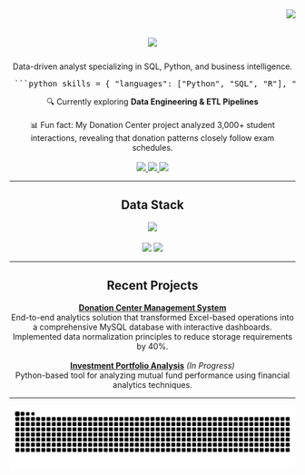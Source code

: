 <img align="right" src="https://visitor-badge.laobi.icu/badge?page_id=rodrigoseneca.rodrigoseneca" />

<h1 align="center">
  <img src="https://readme-typing-svg.herokuapp.com/?font=Fira+Code&size=32&center=true&vCenter=true&width=500&height=70&duration=4000&lines=Rodrigo+Barros;Data+Analyst" />
</h1>

<div align="center">
  <p>Data-driven analyst specializing in SQL, Python, and business intelligence.</p>
</div>

<div align="center">
  
<pre> ```python skills = { "languages": ["Python", "SQL", "R"], "bi_tools": ["PowerBI", "Looker Studio", "Tableau"], "databases": ["MySQL", "MongoDB"], "libraries": ["pandas", "numpy", "matplotlib", "seaborn"] } ``` </pre>
  
</div>

<div align="center">
  🔍 Currently exploring <b>Data Engineering & ETL Pipelines</b>
  <br><br>
  📊 Fun fact: My Donation Center project analyzed 3,000+ student interactions, revealing that donation patterns closely follow exam schedules.
</div>
<br>
<div align="center">
  <a href="mailto:rodrimurilo@outlook.com">
    <img src="https://img.shields.io/badge/Email-0078D4?style=flat-square&logo=microsoft-outlook&logoColor=white" />
  </a>
  <a href="https://www.linkedin.com/in/rodrigombarros25">
    <img src="https://img.shields.io/badge/LinkedIn-0A66C2?style=flat-square&logo=linkedin&logoColor=white" />
  </a>
  <a href="https://sites.google.com/view/rbarros/projects?authuser=0">
    <img src="https://img.shields.io/badge/Portfolio-000000?style=flat-square&logo=notion&logoColor=white" />
  </a>
</div>

---

<h2 align="center">Data Stack</h2>

<div align="center">
  <img src="https://skillicons.dev/icons?i=python,mysql,mongodb,r" />
</div>
<br>
<div align="center">
  <img width="49%" src="https://github-readme-stats.vercel.app/api?username=rodrigoseneca&show_icons=true&theme=tokyonight&hide_border=true" />
  <img width="49%" src="https://github-readme-streak-stats.herokuapp.com/?user=rodrigoseneca&theme=tokyonight&hide_border=true" />
</div>

---

<h2 align="center">Recent Projects</h2>

<div align="center">
  <b><a href="https://github.com/rodrigoseneca/donation-center-management-system">Donation Center Management System</a></b>
  <br>
  End-to-end analytics solution that transformed Excel-based operations into a comprehensive MySQL database with interactive dashboards. Implemented data normalization principles to reduce storage requirements by 40%.
  <br><br>
  <b><a href="https://github.com/rodrigoseneca/portfolio-analysis">Investment Portfolio Analysis</a></b> <i>(In Progress)</i>
  <br>
  Python-based tool for analyzing mutual fund performance using financial analytics techniques.
</div>

---

<div align="center">
  <img src="https://raw.githubusercontent.com/rodrigoseneca/rodrigoseneca/output/github-contribution-grid-snake.svg" />
</div>
